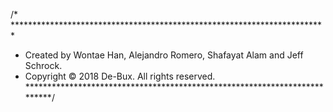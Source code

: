 /*  ************************************************************************
 * Created by Wontae Han, Alejandro Romero, Shafayat Alam and Jeff Schrock.
 * Copyright © 2018 De-Bux. All rights reserved.
 **************************************************************************/

